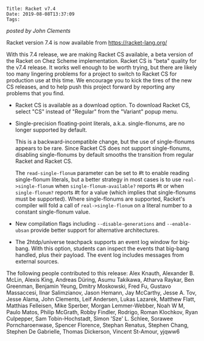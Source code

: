     Title: Racket v7.4
    Date: 2019-08-08T13:37:09
    Tags:

*posted by John Clements*

Racket version 7.4 is now available from https://racket-lang.org/

With this 7.4 release, we are making Racket CS available, a beta version
of the Racket on Chez Scheme implementation.  Racket CS is "beta"
quality for the v7.4 release. It works well enough to be worth trying,
but there are likely too many lingering problems for a project to switch
to Racket CS for production use at this time. We encourage you to kick
the tires of the new CS releases, and to help push this project forward
by reporting any problems that you find.

* Racket CS is available as a download option. To download Racket CS,
  select "CS" instead of "Regular" from the "Variant" popup menu.

* Single-precision floating-point literals, a.k.a. single-flonums, are
  no longer supported by default.

  This is a backward-incompatible change, but the use of single-flonums
  appears to be rare. Since Racket CS does not support single-flonums,
  disabling single-flonums by default smooths the transition from regular
  Racket and Racket CS.

  The `read-single-flonum` parameter can be set to #t to enable reading
  single-flonum literals, but a better strategy in most cases is to use
  `real->single-flonum` when `single-flonum-available?` reports #t or
  when `single-flonum?` reports #t for a value (which implies that
  single-flonums must be supported). Where single-flonums are supported,
  Racket's compiler will fold a call of `real->single-flonum` on a
  literal number to a constant single-flonum value.

* New compilation flags including `--disable-generations` and `--enable-ubsan`
  provide better support for alternative
  architectures.

* The 2htdp/universe teachpack supports an event log window for big-bang. 
  With this option, students can inspect the events that big-bang handled,
  plus their payload. The event log includes messages from external
  sources.

The following people contributed to this release: Alex Knauth, Alexander
B. McLin, Alexis King, Andreas Düring, Asumu Takikawa, Atharva Raykar,
Ben Greenman, Benjamin Yeung, Dmitry Moskowski, Fred Fu, Gustavo
Massaccesi, Ilnar Salimzianov, Jason Hemann, Jay McCarthy, Jesse A. Tov,
Jesse Alama, John Clements, Leif Andersen, Lukas Lazarek, Matthew Flatt,
Matthias Felleisen, Mike Sperber, Morgan Lemmer-Webber, Noah W M, Paulo
Matos, Philip McGrath, Robby Findler, Rodrigo, Roman Klochkov, Ryan
Culpepper, Sam Tobin-Hochstadt, Simon 'Sze' L. Schlee, Sorawee
Porncharoenwase, Spencer Florence, Stephan Renatus, Stephen Chang,
Stephen De Gabrielle, Thomas Dickerson, Vincent St-Amour, yjqww6

<!-- more -->

